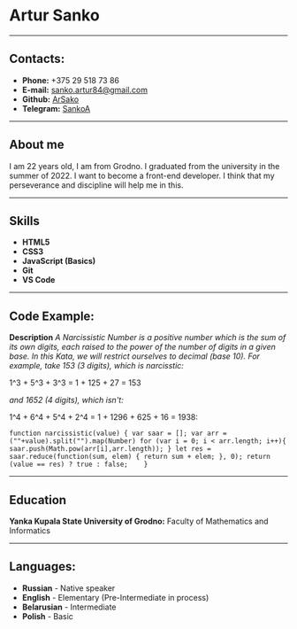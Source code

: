 # Artur Sanko #
***
## Contacts: ##
* **Phone:** +375 29 518 73 86
* **E-mail:** sanko.artur84@gmail.com
* **Github:** [ArSako](https://github.com/ArSako)
* **Telegram:** [SankoA](https://t.me/SankoA)
***
## About me ##
I am 22 years old, I am from Grodno. I graduated from the university in the summer of 2022. I want to become a front-end developer. I think that my perseverance and discipline will help me in this.
***
## Skills ##
* **HTML5** 
* **CSS3**
* **JavaScript (Basics)**
* **Git**
* **VS Code**
***
## Code Example: ##
**Description**
*A Narcissistic Number is a positive number which is the sum of its own digits, each raised to the power of the number of digits in a given base. In this Kata, we will restrict ourselves to decimal (base 10).*
*For example, take 153 (3 digits), which is narcisstic:*

1^3 + 5^3 + 3^3 = 1 + 125 + 27 = 153

*and 1652 (4 digits), which isn't:*

1^4 + 6^4 + 5^4 + 2^4 = 1 + 1296 + 625 + 16 = 1938:

`
    function narcissistic(value) {
        var saar = [];
        var arr = (""+value).split("").map(Number)
        for (var i = 0; i < arr.length; i++){
        saar.push(Math.pow(arr[i],arr.length));
        }
        let res = saar.reduce(function(sum, elem) {
        return sum + elem;
    }, 0);
        return (value == res) ? true : false;   
    }
`
***
## Education ##
**Yanka Kupala State University of Grodno:** Faculty of Mathematics and Informatics 
***
## Languages: ##
* **Russian** - Native speaker
* **English** - Elementary (Pre-Intermediate in process)
* **Belarusian** - Intermediate
* **Polish** - Basic